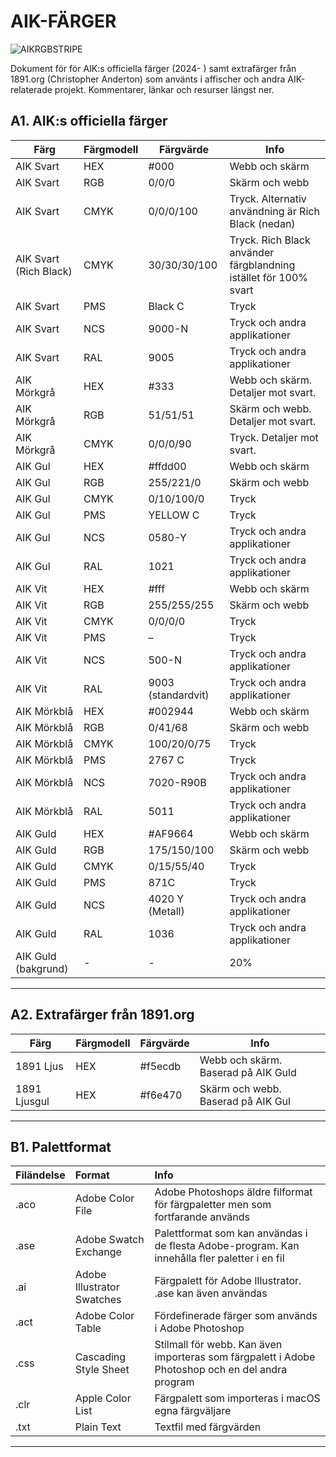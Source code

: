 # AIK-FÄRGER
![AIKRGBSTRIPE](https://github.com/1891-org/farger/assets/1305802/db2d6db1-3fe8-413c-86dd-0d73cddfdf44)




Dokument för för
AIK:s officiella färger (2024- ) samt extrafärger från 1891.org (Christopher Anderton) som använts i affischer och andra AIK-relaterade projekt. Kommentarer, länkar och resurser längst ner. 

## A1. AIK:s officiella färger

| Färg  | Färgmodell  | Färgvärde  | Info                                                                            
| ---------- | ----------------- | ----- | ------------------------------------------------------------------------------------------ |
| AIK Svart    			|  HEX |  #000   | Webb och skärm |
| AIK Svart      				|    RGB        |     0/0/0           | Skärm och webb  |                                                                                   
| AIK Svart      				|   CMYK       |    0/0/0/100    | Tryck. Alternativ användning är Rich Black (nedan)     |                                                                                      
| AIK Svart (Rich Black)       |   CMYK        | 30/30/30/100  |  Tryck. Rich Black använder färgblandning istället för 100% svart    |
|   AIK Svart             		 |  PMS   |   Black C   |    Tryck   |
|   AIK Svart             		 |  NCS   |   9000-N  |   Tryck och andra applikationer   |
|   AIK Svart             		 |  RAL   |   9005  |    Tryck och andra applikationer   |
|   AIK Mörkgrå             		 |  HEX   |   #333  |    Webb och skärm. Detaljer mot svart.    |
|   AIK Mörkgrå             		 |  RGB   |   51/51/51  |   Skärm och webb. Detaljer mot svart.      |
|   AIK Mörkgrå             		 |  CMYK   |   0/0/0/90  |    Tryck. Detaljer mot svart.      |
|   AIK Gul            		 |  HEX   |   #ffdd00  |    Webb och skärm     |
|   AIK Gul            		 |  RGB   |   255/221/0  |    Skärm och webb     |
|   AIK Gul            		 |  CMYK   |   0/10/100/0 |    Tryck    |
|   AIK Gul            		 |  PMS   |   YELLOW C |    Tryck    |
|   AIK Gul            		 |  NCS   |   0580-Y |    Tryck och andra applikationer   |
|   AIK Gul            		 |  RAL   |   1021 |    Tryck och andra applikationer   |
|   AIK Vit            		 |  HEX   |   #fff |    Webb och skärm   |
|   AIK Vit            		 |  RGB   |   255/255/255 |    Skärm och webb  |
|   AIK Vit            		 |  CMYK   |   0/0/0/0 |    Tryck |
|   AIK Vit            		 |  PMS   |   – |    Tryck  |
|   AIK Vit            		 |  NCS   |   500-N |    Tryck och andra applikationer  |
|   AIK Vit            		 |  RAL   |   9003 (standardvit) |    Tryck och andra applikationer  |
| AIK Mörkblå      				|  HEX |  #002944           | Webb och skärm |
| AIK Mörkblå      				|  RGB |  0/41/68         | Skärm och webb |
| AIK Mörkblå      				|  CMYK |  100/20/0/75        | Tryck |
| AIK Mörkblå      				|  PMS |  2767 C     | Tryck |
| AIK Mörkblå      				|  NCS |  7020-R90B    | Tryck och andra applikationer |
| AIK Mörkblå      				|  RAL |  5011    | Tryck och andra applikationer |
| AIK Guld      				|  HEX |  #AF9664            | Webb och skärm |
| AIK Guld      				|    RGB        |     175/150/100           | Skärm och webb  |  
|   AIK Guld           		 |  CMYK   |   0/15/55/40 |    Tryck    |  
|   AIK Guld            		 |  PMS   |   871C |    Tryck    |
|   AIK Guld            		 |  NCS   |   4020 Y (Metall) |    Tryck och andra applikationer   |
|   AIK Guld            		 |  RAL   |   1036 |    Tryck och andra applikationer   |
|   AIK Guld (bakgrund)            		 |  -   |   - |    20%   |

***

## A2. Extrafärger från 1891.org

| Färg  | Färgmodell  | Färgvärde  | Info                                                                            
| ---------- | ----------------- | ----- | ------------------------------------------------------------------------------------------ |
| 1891 Ljus    			|  HEX |  #f5ecdb   | Webb och skärm. Baserad på AIK Guld |
| 1891 Ljusgul      |    HEX        |     #f6e470         | Skärm och webb. Baserad på AIK Gul  |                                      | 1891 Orange      	|   HEX       |    #f58149    | Skärm och webb. Baserad på AIK:s 2021 års målvaktströja   |         

***

## B1. Palettformat

| Filändelse | Format | Info |
|:--------|:-------|:------------|
| .aco    | Adobe Color File | Adobe Photoshops äldre filformat för färgpaletter men som fortfarande används |
| .ase    | Adobe Swatch Exchange | Palettformat som kan användas i de flesta Adobe-program. Kan innehålla fler paletter i en fil | 
| .ai    | Adobe Illustrator Swatches| Färgpalett för Adobe Illustrator. .ase kan även användas |
| .act    | Adobe Color Table | Fördefinerade färger som används i Adobe Photoshop |
| .css    | Cascading Style Sheet | Stilmall för webb. Kan även importeras som färgpalett i Adobe Photoshop och en del andra program |
| .clr    | Apple Color List| Färgpalett som importeras i macOS egna färgväljare |
| .txt    | Plain Text| Textfil med färgvärden |


***




